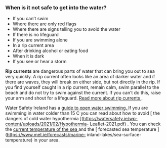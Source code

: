 ###  **When is it not safe to get into the water?**

  * If you can’t swim 
  * Where there are only red flags 
  * Where there are signs telling you to avoid the water 
  * If there is no lifeguard 
  * If you are swimming alone 
  * In a rip current area 
  * After drinking alcohol or eating food 
  * When it is dark 
  * If you see or hear a storm 

**Rip currents** are dangerous parts of water that can bring you out to sea
very quickly. A rip current often looks like an area of darker water and if
there are waves, they will break on either side, but not directly in the rip.
If you find yourself caught in a rip current, remain calm, swim parallel to
the beach and do not try to swim against the current. If you can’t do this,
raise your arm and shout for a lifeguard. [ Read more about rip currents
](https://rnli.org/safety/know-the-risks/rip-currents) .

Water Safety Ireland has a [ guide to open water swimming.
](https://watersafety.ie/open-water-swimming/) If you are swimming in water
colder than 15 C you can read about how to avoid [ the dangers of cold water
hypothermia ](https://watersafety.ie/wp-content/uploads/2021/02/Hypothermia-
Leaflet-2021.pdf) . You can check the [ current temperature of the sea
](https://www.irishlights.ie/technology-data-services/metocean-charts.aspx)
and the [ forecasted sea temperature ](https://www.met.ie/forecasts/marine-
inland-lakes/sea-surface-temperature) in your area.
